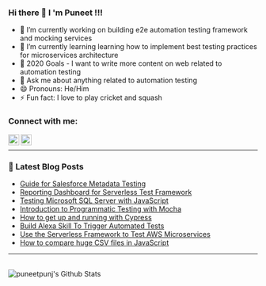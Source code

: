 ### Hi there 👋 I 'm Puneet !!!

- 🔭 I’m currently working on building e2e automation testing framework and mocking services
- 🌱 I’m currently learning learning how to implement best testing practices for microservices architecture
- 👯 2020 Goals - I want to write more content on web related to automation testing
- 💬 Ask me about anything related to automation testing
- 😄 Pronouns: He/Him
- ⚡ Fun fact: I love to play cricket and squash

### Connect with me:

[<img align="left" alt="puneetpunj | LinkedIn" width="22px" src="https://cdn.jsdelivr.net/npm/simple-icons@v3/icons/linkedin.svg" />][linkedin]

[<img align="left" alt="puneetpunj | LinkedIn" width="22px" src="https://cdn.jsdelivr.net/npm/simple-icons@v3/icons/medium.svg" />][medium]

<br />

---

### 📕 Latest Blog Posts

<!-- BLOG-POST-LIST:START -->

- [Guide for Salesforce Metadata Testing](https://medium.com/swlh/guide-for-salesforce-metadata-testing-6b9013afe43d?source=rss-998376a3c59a------2)
- [Reporting Dashboard for Serverless Test Framework](https://medium.com/javascript-in-plain-english/reporting-dashboard-for-serverless-test-framework-36dd46bf54da?source=rss-998376a3c59a------2)
- [Testing Microsoft SQL Server with JavaScript](https://medium.com/javascript-in-plain-english/testing-microsoft-sql-server-database-using-javascript-6b5337e4a151?source=rss-998376a3c59a------2)
- [Introduction to Programmatic Testing with Mocha](https://medium.com/javascript-in-plain-english/introduction-to-programmatic-approach-to-mocha-testing-framework-e10d1947148e?source=rss-998376a3c59a------2)
- [How to get up and running with Cypress](https://medium.com/javascript-in-plain-english/cypress-setup-boiler-plate-1eb566502bb6?source=rss-998376a3c59a------2)
- [Build Alexa Skill To Trigger Automated Tests](https://medium.com/swlh/build-alexa-skill-to-trigger-automated-tests-7550e649973a?source=rss-998376a3c59a------2)
- [Use the Serverless Framework to Test AWS Microservices](https://medium.com/better-programming/serverless-framework-to-test-aws-microservices-575cbbc0823?source=rss-998376a3c59a------2)
- [How to compare huge CSV files in JavaScript](https://medium.com/javascript-in-plain-english/how-to-compare-csv-files-with-millions-records-using-javascript-a2654a88c376?source=rss-998376a3c59a------2)
<!-- BLOG-POST-LIST:END -->

---

<br />

<img align="left" alt="puneetpunj's Github Stats" src="https://github-readme-stats.vercel.app/api?username=puneetpunj&show_icons=true&hide_border=true&hide=issues,contribs&count_private=true&theme=gruvbox" />

[linkedin]: https://www.linkedin.com/in/puneet-punj-01365961
[medium]: https://medium.com/feed/@punjpuneet
